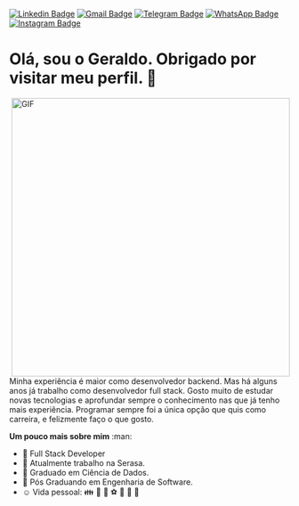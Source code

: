[![Linkedin Badge](https://img.shields.io/badge/-Linkedin-blue?style=flat-square&logo=Linkedin&logoColor=white&link=https://www.linkedin.com/in/geraldo-franca/)](https://www.linkedin.com/in/geraldo-franca/) [![Gmail Badge](https://img.shields.io/badge/-Gmail-c14438?style=flat-square&logo=Gmail&logoColor=white&link=mailto:geraldo.pereira.franca@gmail.com)](mailto:geraldo.pereira.franca@gmail.com)
[![Telegram Badge](https://img.shields.io/badge/-Telegram-0088cc?style=flat-square&logo=Telegram&logoColor=white&link=https://t.me/geraldofranca/)](https://t.me/geraldofranca/)
[![WhatsApp Badge](https://img.shields.io/badge/-WhatsApp-4aae20?style=flat-square&logo=WhatsApp&logoColor=white&link=https://api.whatsapp.com/send?phone=5561999661036&text=Ol%C3%A1.%20Vi%20seus%20trabalhos%20no%20Github%20e%20gostaria%20de%20mais%20informa%C3%A7%C3%B5es/)](https://img.shields.io/badge/-WhatsApp-4aae20?style=flat-square&logo=WhatsApp&logoColor=white&link=https://api.whatsapp.com/send?phone=5561999661036&text=Ol%C3%A1.%20Vi%20seus%20trabalhos%20no%20Github%20e%20gostaria%20de%20mais%20informa%C3%A7%C3%B5es)
[![Instagram Badge](https://img.shields.io/badge/-Instagram-e1306c?style=flat-square&logo=Instagram&logoColor=white&link=https://www.instagram.com/mentorti/)](https://img.shields.io/badge/-Instagram-e1306c?style=flat-square&logo=Instagram&logoColor=white&link=https://www.instagram.com/mentorti/)


Olá, sou o Geraldo. Obrigado por visitar meu perfil. :wave:
==========================
<img align="right" alt="GIF" src="https://github.com/geraldofranca/geraldofranca/blob/main/gif4.gif?raw=true" width="500"/>

<p>
  Minha experiência é maior como desenvolvedor backend. Mas há alguns anos já trabalho como desenvolvedor full stack. Gosto muito de estudar novas tecnologias e aprofundar sempre o conhecimento nas que já tenho mais experiência. Programar sempre foi a única opção que quis como carreira, e felizmente faço o que gosto.
</p>
<!--
<a href="https://www.linkedin.com/in/geraldo-franca" target="_blank">
<img src="https://camo.githubusercontent.com/b0cf43e08b70097c6e8777eb14ff191f211bf14278aacc87c255f69d7761cab5/68747470733a2f2f696d672e736869656c64732e696f2f62616467652f2d4c696e6b6564496e2d626c75653f7374796c653d666f722d7468652d6261646765266c6f676f3d4c696e6b6564696e266c6f676f436f6c6f723d7768697465" />
</a>
<a href="mailto:geraldo.pereira.franca">
<img src="https://camo.githubusercontent.com/a9edef25cbdf1d90271ff2d8f6e81eb968e9626146f902a12a0d9dcfc7e0731c/687474703a2f2f696d672e736869656c64732e696f2f62616467652f2d476d61696c2d4431343833363f7374796c653d666f722d7468652d6261646765266c6f676f3d476d61696c266c6f676f436f6c6f723d7768697465" />
</a>
<a href="https://www.instagram.com/tecnologiasimplificada" target="_blank">
<img src="https://camo.githubusercontent.com/7d0ca3bd11f07ef686318643f0c9ac94ebe6c6b3339e0ccf7cfcdcb12fd21743/687474703a2f2f696d672e736869656c64732e696f2f62616467652f2d496e7374616772616d2d4534343035463f7374796c653d666f722d7468652d6261646765266c6f676f3d496e7374616772616d266c6f676f436f6c6f723d7768697465" />
</a>
<a href="https://t.me/geraldofranca" target="_blank">
<img src="https://camo.githubusercontent.com/11111adb2f62f3160555be3218018beae552d7992f753638636b444091a1627a/687474703a2f2f696d672e736869656c64732e696f2f62616467652f2d54656c656772616d2d3243413545303f7374796c653d666f722d7468652d6261646765266c6f676f3d54656c656772616d266c6f676f436f6c6f723d7768697465" />
</a>
<img src="https://camo.githubusercontent.com/779a1474ab80cd19ed706af44fd61f31acf04abe24baa58992c724155f35ffda/687474703a2f2f696d672e736869656c64732e696f2f62616467652f2d446973636f72642d3732383944413f7374796c653d666f722d7468652d6261646765266c6f676f3d446973636f7264266c6f676f436f6c6f723d7768697465" />
<img src="https://github.com/geraldofranca/geraldofranca/blob/main/instagram.jpg" heigth="48" width="48" />
</p>
-->
<p>
<b>Um pouco mais sobre mim</b> :man:

- :rocket: Full Stack Developer
- :office: Atualmente trabalho na Serasa.
- :school_satchel: Graduado em Ciência de Dados.
- :school_satchel: Pós Graduando em Engenharia de Software.
- :relaxed: Vida pessoal: :family: :dog: :runner: :soccer: :movie_camera: :beers: :hamburger: 
</p>
<!--
🛠 Tecnologias
==========================

[![HTML Badge](https://img.shields.io/badge/-HTML-0f7dc2?style=flat-square&logo=html5&logoColor=white&link=https://developer.mozilla.org/pt-BR/docs/Web/Guide/HTML/HTML5)](https://img.shields.io/badge/-HTML-0f7dc2?style=flat-square&logo=html5&logoColor=white&link=https://developer.mozilla.org/pt-BR/docs/Web/Guide/HTML/HTML5)
[![CSS Badge](https://img.shields.io/badge/-CSS-0f7dc2?style=flat-square&logo=css3&logoColor=white&link=https://developer.mozilla.org/pt-BR/docs/Web/Guide/HTML/HTML5)](https://img.shields.io/badge/-CSS-0f7dc2?style=flat-square&logo=css3&logoColor=white&link=https://developer.mozilla.org/pt-BR/docs/Web/Guide/HTML/HTML5)
[![JS Badge](https://img.shields.io/badge/-Javascript-0f7dc2?style=flat-square&logo=Javascript&logoColor=white&link=https://www.ecma-international.org/publications-and-standards/standards/ecma-262/)](https://img.shields.io/badge/-Javascript-0f7dc2?style=flat-square&logo=Javascript&logoColor=white&link=https://www.ecma-international.org/publications-and-standards/standards/ecma-262/)
[![Typescript Badge](https://img.shields.io/badge/-Typescript-0f7dc2?style=flat-square&logo=Typescript&logoColor=white&link=https://www.typescriptlang.org/)](https://img.shields.io/badge/-Typescript-0f7dc2?style=flat-square&logo=Typescript&logoColor=white&link=https://www.typescriptlang.org/)
[![React Badge](https://img.shields.io/badge/-React-0f7dc2?style=flat-square&logo=React&logoColor=white&link=https://pt-br.reactjs.org/)](https://img.shields.io/badge/-React-0f7dc2?style=flat-square&logo=React&logoColor=white&link=https://pt-br.reactjs.org/)
[![ReactNative Badge](https://img.shields.io/badge/-React%20Native-0f7dc2?style=flat-square&logo=react-native&logoColor=white&link=https://pt-br.reactjs.org/)](https://img.shields.io/badge/-React%20Native-0f7dc2?style=flat-square&logo=react-native&logoColor=white&link=https://pt-br.reactjs.org/)
[![Angular Badge](https://img.shields.io/badge/-Angular-0f7dc2?style=flat-square&logo=Angular&logoColor=white&link=https://www.ecma-international.org/publications-and-standards/standards/ecma-262/)](https://img.shields.io/badge/-Angular-0f7dc2?style=flat-square&logo=Angular&logoColor=white&link=https://www.ecma-international.org/publications-and-standards/standards/ecma-262/)
[![Node Badge](https://img.shields.io/badge/-NodeJS-0f7dc2?style=flat-square&logo=Nodejs&logoColor=white&link=https://nodejs.org/en/)](https://img.shields.io/badge/-NodeJS-0f7dc2?style=flat-square&logo=Nodejs&logoColor=white&link=https://nodejs.org/en/)
[![Java Badge](https://img.shields.io/badge/-Java-0f7dc2?style=flat-square&logo=Java&logoColor=white&link=https://java.com/pt-BR/)](https://img.shields.io/badge/-Java-0f7dc2?style=flat-square&logo=Java&logoColor=white&link=https://java.com/pt-BR/)
[![Spring Badge](https://img.shields.io/badge/-SpringBoot-0f7dc2?style=flat-square&logo=Spring&logoColor=white&link=https://spring.io/projects/spring-boot/)](https://img.shields.io/badge/-SpringBoot-0f7dc2?style=flat-square&logo=Spring&logoColor=white&link=https://spring.io/projects/spring-boot/)
[![PHP Badge](https://img.shields.io/badge/-PHP-0f7dc2?style=flat-square&logo=PHP&logoColor=white&link=https://www.php.net/)](https://img.shields.io/badge/-PHP-0f7dc2?style=flat-square&logo=PHP&logoColor=white&link=https://www.php.net/)
[![Laravel Badge](https://img.shields.io/badge/-Laravel-0f7dc2?style=flat-square&logo=Laravel&logoColor=white&link=https://laravel.com/)](https://img.shields.io/badge/-Laravel-0f7dc2?style=flat-square&logo=Laravel&logoColor=white&link=https://laravel.com/)
[![Zend Badge](https://img.shields.io/badge/-Zend-0f7dc2?style=flat-square&logo=Zend&logoColor=white&link=https://framework.zend.com/)](https://img.shields.io/badge/-Zend-0f7dc2?style=flat-square&logo=Zend&logoColor=white&link=https://framework.zend.com/)

[![Mongo Badge](https://img.shields.io/badge/-MongoDB-0f7dc2?style=flat-square&logo=Mongodb&logoColor=white&link=https://www.mongodb.com/)](https://img.shields.io/badge/-MongoDB-0f7dc2?style=flat-square&logo=Mongodb&logoColor=black&link=https://www.mongodb.com/)
[![Postgresql Badge](https://img.shields.io/badge/-PostgreSQL-0f7dc2?style=flat-square&logo=postgresql&logoColor=white&link=https://www.postgresql.org/)](https://img.shields.io/badge/-PostgreSQL-0f7dc2?style=flat-square&logo=postgresql&logoColor=white&link=https://www.postgresql.org/)
[![MySQL Badge](https://img.shields.io/badge/-MySQL-0f7dc2?style=flat-square&logo=mysql&logoColor=white&link=https://www.mysql.com/)](https://img.shields.io/badge/-MySQL-0f7dc2?style=flat-square&logo=mysql&logoColor=black&link=https://www.mysql.com/)
[![SQLSERVER Badge](https://img.shields.io/badge/-SQL%20Server-0f7dc2?style=flat-square&logo=sql-server&logoColor=white&link=https://www.mysql.com/)](https://img.shields.io/badge/-SQL%20Server-0f7dc2?style=flat-square&logo=sql-server&logoColor=white&link=https://www.mysql.com/)
[![ORACLE Badge](https://img.shields.io/badge/-Oracle-0f7dc2?style=flat-square&logo=oracle&logoColor=white&link=https://www.mysql.com/)](https://img.shields.io/badge/-Oracle-0f7dc2?style=flat-square&logo=oracle&logoColor=white&link=https://www.mysql.com/)

[![JEST Badge](https://img.shields.io/badge/-Jest-0f7dc2?style=flat-square&logo=jest&logoColor=white)](https://img.shields.io/badge/-Jest-0f7dc2?style=flat-square&logo=jest&logoColor=white)
[![JUNIT Badge](https://img.shields.io/badge/-jUNIT-0f7dc2?style=flat-square&logo=junit&logoColor=white)](https://img.shields.io/badge/-jUNIT-0f7dc2?style=flat-square&logo=junit&logoColor=white)
[![PHPUNIT Badge](https://img.shields.io/badge/-PHP%20Unit-0f7dc2?style=flat-square&logo=phpunit&logoColor=white)](https://img.shields.io/badge/-PHP%20Unit-0f7dc2?style=flat-square&logo=phpunit&logoColor=white)

[![AWS Badge](https://img.shields.io/badge/-AWS-0f7dc2?style=flat-square&logo=aws&logoColor=white)](https://img.shields.io/badge/-AWS-0f7dc2?style=flat-square&logo=aws&logoColor=white)
[![Heroku Badge](https://img.shields.io/badge/-Heroku-0f7dc2?style=flat-square&logo=heroku&logoColor=white)](https://img.shields.io/badge/-Heroku-0f7dc2?style=flat-square&logo=heroku&logoColor=white)
[![Travis Badge](https://img.shields.io/badge/-Travis%20CI-0f7dc2?style=flat-square&logo=travis&logoColor=white)](https://img.shields.io/badge/-Travis%20CI-0f7dc2?style=flat-square&logo=travis&logoColor=white)
[![Docker Badge](https://img.shields.io/badge/-Docker-0f7dc2?style=flat-square&logo=docker&logoColor=white)](https://img.shields.io/badge/-Docker-0f7dc2?style=flat-square&logo=docker&logoColor=white)

- &nbsp; Node | Java | SpringBoot | PHP | Laravel | Zend
- &nbsp; HTML | CSS | JS | Typescript | React | React Native | Angular
- &nbsp; MongoDB | PostgreSQL | MySQL | SQL Server | Oracle
- &nbsp; Jest | JUnit | PHPUnit
- &nbsp; AWS | Heroku | Travis | Docker
-->

### Para refletir: Honestidade em pequenas coisas não é uma coisa pequena.
#### Sugestão de leitura: Código Limpo de Robert C. Martin

<!--
**Uma dica:** Criei projetos para ficar mais fácil de visualizar os repositórios. Vá até a tab Projects para visualizar melhor. 😄
-->

<!--
<p>
<b>Languages and Tools:</b>
  <p>
    <img src="https://img.icons8.com/color/24/000000/html-5.png"/>
    <img src="https://img.icons8.com/color/24/000000/css3.png"/>
    <img src="https://img.icons8.com/color/24/000000/javascript.png"/>
  </p>
  <p>
    <img src="https://img.icons8.com/color/32/000000/nodejs.png"/>
    <img src="https://img.icons8.com/color/24/000000/angularjs.png"/>
  </p>
  <p>
    <img src="https://img.icons8.com/color/24/000000/bootstrap.png"/>
  </p>
  <p>
    <img src="https://img.icons8.com/color/24/000000/visual-studio.png"/>
  </p>
  <p>
    <img src="https://img.icons8.com/color/24/000000/github--v1.png"/>
    <img src="https://img.icons8.com/color/24/000000/heroku.png"/>
    <img src="https://img.icons8.com/color/24/000000/travis-ci.png"/>
    <img src="https://img.icons8.com/color/24/000000/npm.png"/>
  </p>
  <p>
    <img src="https://img.icons8.com/color/24/000000/java-coffee-cup-logo.png"/>
    <img src="https://img.icons8.com/color/24/000000/php.png"/>
    <img src="https://img.icons8.com/color/24/000000/asp.png"/>
    <img src="https://img.icons8.com/color/24/000000/vb.png"/>
  </p>
</p>

<b>Technologies</b> :floppy_disk:
<p>
  <img src="https://github.com/geraldofranca/geraldofranca/blob/main/mongodb.svg" heigth="32" />
  <img src="https://github.com/geraldofranca/geraldofranca/blob/main/mysql.svg" heigth="32" />
  <img src="https://github.com/geraldofranca/geraldofranca/blob/main/postgresql.png" heigth="32" />
</p>
<p>
  <img src="https://github.com/geraldofranca/geraldofranca/blob/main/node.png" heigth="32" />
  <img src="https://github.com/geraldofranca/geraldofranca/blob/main/reactjs.svg" heigth="32" />
  <img src="https://github.com/geraldofranca/geraldofranca/blob/main/angular.png" heigth="32" />
  <img src="https://github.com/geraldofranca/geraldofranca/blob/main/vue.png" heigth="32" />
</p>
<p>
  <img src="https://github.com/geraldofranca/geraldofranca/blob/main/java.svg" heigth="32" />
  <img src="https://github.com/geraldofranca/geraldofranca/blob/main/php.png" heigth="32" />
</p>
<p>
  <img src="https://github.com/geraldofranca/geraldofranca/blob/main/html5.svg" height="32" />
  <img src="https://github.com/geraldofranca/geraldofranca/blob/main/css3.svg" height="32" />
  <img src="https://github.com/geraldofranca/geraldofranca/blob/main/js.png" height="32" />
</p>

**geraldofranca/geraldofranca** is a ✨ _special_ ✨ repository because its `README.md` (this file) appears on your GitHub profile.

Here are some ideas to get you started:

- 🔭 I’m currently working on ...
- 🌱 I’m currently learning ...
- 👯 I’m looking to collaborate on ...
- 🤔 I’m looking for help with ...
- 💬 Ask me about ...
- 📫 How to reach me: ...
- 😄 Pronouns: ...
- ⚡ Fun fact: ...
-->
